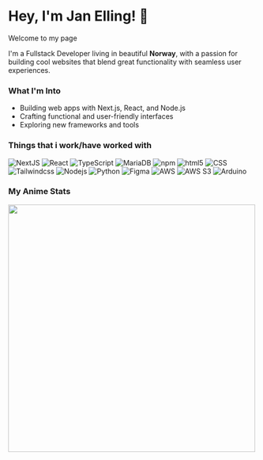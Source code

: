 <h1> Hey, I'm Jan Elling! 🦊</h1>

<p>Welcome to my page </p>
<p>I'm a Fullstack Developer living in beautiful <b>Norway</b>, with a passion for building cool websites that blend great functionality with seamless user experiences.</p>

<h3>What I'm Into</h3>
<ul><li>
Building web apps with Next.js, React, and Node.js</li>
<li>Crafting functional and user-friendly interfaces</li>
<li>Exploring new frameworks and tools</li></ul>

<h3>Things that i work/have worked with</h3>
<p>
  <img
    alt="NextJS"
    src="https://img.shields.io/badge/-NextJS-000000?style=flat-square&logo=next.js&logoColor=white"
  />
  <img
    alt="React"
    src="https://img.shields.io/badge/-React-45b8d8?style=flat-square&logo=react&logoColor=white"
  />
  <img
    alt="TypeScript"
    src="https://img.shields.io/badge/-TypeScript-007ACC?style=flat-square&logo=typescript&logoColor=white"
  />
  <img
    alt="MariaDB"
    src="https://img.shields.io/badge/-MariaDB-003545?style=flat-square&logo=mariaDB&logoColor=white"
  />
  <img
    alt="npm"
    src="https://img.shields.io/badge/-NPM-CB3837?style=flat-square&logo=npm&logoColor=white"
  />
  <img
    alt="html5"
    src="https://img.shields.io/badge/-HTML5-E34F26?style=flat-square&logo=html5&logoColor=white"
  />
  <img
    alt="CSS"
    src="https://img.shields.io/badge/-CSS-663399?style=flat-square&logo=css&logoColor=white"
  />
  <img
    alt="Tailwindcss"
    src="https://img.shields.io/badge/-TailwindCSS-06B6D4?style=flat-square&logo=TailwindCSS&logoColor=white"
  />
  <img
    alt="Nodejs"
    src="https://img.shields.io/badge/-Nodejs-43853d?style=flat-square&logo=Node.js&logoColor=white"
  />
  <img
    alt="Python"
    src="https://img.shields.io/badge/-Python-3776AB?style=flat-square&logo=python&logoColor=white"
  />
    <img
    alt="Figma"
    src="https://img.shields.io/badge/-Figma-F24E1E?style=flat-square&logo=figma&logoColor=white"
  />
    <img
    alt="AWS"
    src="https://img.shields.io/badge/-AWS-232F3E?style=flat-square&logo=amazonwebservices&logoColor=white"
  />
    <img
    alt="AWS S3"
    src="https://img.shields.io/badge/-AWS%20S3-569A31?style=flat-square&logo=amazons3&logoColor=white"
  />
    <img
    alt="Arduino"
    src="https://img.shields.io/badge/-Arduino-00878F?style=flat-square&logo=arduino&logoColor=white"
  />
  


      
</p>

<h3>My Anime Stats</h3>
<img src="https://img.anili.st/user/7109001"  width="500">
